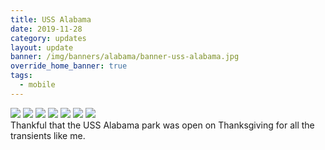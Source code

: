 ```yaml
---
title: USS Alabama
date: 2019-11-28
category: updates
layout: update
banner: /img/banners/alabama/banner-uss-alabama.jpg
override_home_banner: true
tags:
  - mobile
---
```


<div class="img-slider">
    <img src="{{ site.cdn }}/img/updates/alabama/uss-alabama/1.jpg">
    <img src="{{ site.cdn }}/img/updates/alabama/uss-alabama/2.jpg">
    <img src="{{ site.cdn }}/img/updates/alabama/uss-alabama/3.jpg">
    <img src="{{ site.cdn }}/img/updates/alabama/uss-alabama/4.jpg">
    <img src="{{ site.cdn }}/img/updates/alabama/uss-alabama/5.jpg">
    <img src="{{ site.cdn }}/img/updates/alabama/uss-alabama/6.jpg">
    <img src="{{ site.cdn }}/img/updates/alabama/uss-alabama/7.jpg">
</div>

<div class="text-center">
    Thankful that the USS Alabama park was open on Thanksgiving for all the transients like me.
</div>